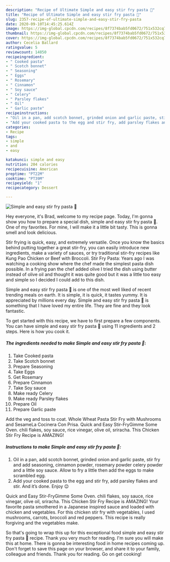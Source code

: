 ```yaml
---
description: "Recipe of Ultimate Simple and easy stir fry pasta 🍝"
title: "Recipe of Ultimate Simple and easy stir fry pasta 🍝"
slug: 2357-recipe-of-ultimate-simple-and-easy-stir-fry-pasta
date: 2020-09-10T14:45:25.614Z
image: https://img-global.cpcdn.com/recipes/8f7374bab5fd0672/751x532cq70/simple-and-easy-stir-fry-pasta-🍝-recipe-main-photo.jpg
thumbnail: https://img-global.cpcdn.com/recipes/8f7374bab5fd0672/751x532cq70/simple-and-easy-stir-fry-pasta-🍝-recipe-main-photo.jpg
cover: https://img-global.cpcdn.com/recipes/8f7374bab5fd0672/751x532cq70/simple-and-easy-stir-fry-pasta-🍝-recipe-main-photo.jpg
author: Cecelia Ballard
ratingvalue: 5
reviewcount: 14850
recipeingredient:
- " Cooked pasta"
- " Scotch bonnet"
- " Seasoning"
- " Eggs"
- " Rosemary"
- " Cinnamon"
- " Soy sauce"
- " Celery"
- " Parsley flakes"
- " Oil"
- " Garlic paste"
recipeinstructions:
- "Oil in a pan, add scotch bonnet, grinded onion and garlic paste, stir fry and add seasoning, cinnamon powder, rosemary powder celery powder and a little soy sauce. Allow to fry a little then add the eggs to make scrambled egg."
- "Add your cooked pasta to the egg and stir fry, add parsley flakes and stir. And it’s done. Enjoy 😉"
categories:
- Recipe
tags:
- simple
- and
- easy

katakunci: simple and easy 
nutrition: 204 calories
recipecuisine: American
preptime: "PT22M"
cooktime: "PT39M"
recipeyield: "1"
recipecategory: Dessert

---
```



![Simple and easy stir fry pasta 🍝](https://img-global.cpcdn.com/recipes/8f7374bab5fd0672/751x532cq70/simple-and-easy-stir-fry-pasta-🍝-recipe-main-photo.jpg)

Hey everyone, it's Brad, welcome to my recipe page. Today, I'm gonna show you how to prepare a special dish, simple and easy stir fry pasta 🍝. One of my favorites. For mine, I will make it a little bit tasty. This is gonna smell and look delicious.

Stir frying is quick, easy, and extremely versatile. Once you know the basics behind putting together a great stir-fry, you can easily introduce new ingredients, make a variety of sauces, or try traditional stir-fry recipes like Kung Pao Chicken or Beef with Broccoli. Stir Fry Pasta: Years ago I was watching a cooking show where the chef made the simplest pasta dish possible. In a frying pan the chef added olive I tried the dish using butter instead of olive oil and thought it was quite good but it was a little too easy and simple so I decided I could add to this dish.

Simple and easy stir fry pasta 🍝 is one of the most well liked of recent trending meals on earth. It is simple, it is quick, it tastes yummy. It is appreciated by millions every day. Simple and easy stir fry pasta 🍝 is something that I have loved my entire life. They are fine and they look fantastic.


To get started with this recipe, we have to first prepare a few components. You can have simple and easy stir fry pasta 🍝 using 11 ingredients and 2 steps. Here is how you cook it.

<!--inarticleads1-->

##### The ingredients needed to make Simple and easy stir fry pasta 🍝:

1. Take  Cooked pasta
1. Take  Scotch bonnet
1. Prepare  Seasoning
1. Take  Eggs
1. Get  Rosemary
1. Prepare  Cinnamon
1. Take  Soy sauce
1. Make ready  Celery
1. Make ready  Parsley flakes
1. Prepare  Oil
1. Prepare  Garlic paste


Add the veg and toss to coat. Whole Wheat Pasta Stir Fry with Mushrooms and SesameLa Cocinera Con Prisa. Quick and Easy Stir-FryGimme Some Oven. chili flakes, soy sauce, rice vinegar, olive oil, sriracha. This Chicken Stir Fry Recipe is AMAZING! 

<!--inarticleads2-->

##### Instructions to make Simple and easy stir fry pasta 🍝:

1. Oil in a pan, add scotch bonnet, grinded onion and garlic paste, stir fry and add seasoning, cinnamon powder, rosemary powder celery powder and a little soy sauce. Allow to fry a little then add the eggs to make scrambled egg.
1. Add your cooked pasta to the egg and stir fry, add parsley flakes and stir. And it’s done. Enjoy 😉


Quick and Easy Stir-FryGimme Some Oven. chili flakes, soy sauce, rice vinegar, olive oil, sriracha. This Chicken Stir Fry Recipe is AMAZING! Your favorite pasta smothered in a Japanese inspired sauce and loaded with chicken and vegetables. For this chicken stir fry with vegetables, I used mushrooms, carrots, broccoli and red peppers. This recipe is really forgiving and the vegetables make. 

So that's going to wrap this up for this exceptional food simple and easy stir fry pasta 🍝 recipe. Thank you very much for reading. I'm sure you will make this at home. There is gonna be interesting food in home recipes coming up. Don't forget to save this page on your browser, and share it to your family, colleague and friends. Thank you for reading. Go on get cooking!
